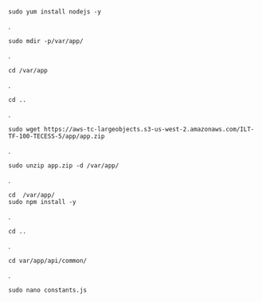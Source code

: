 ##

    sudo yum install nodejs -y

.

    sudo mdir -p/var/app/

.

    cd /var/app
.

    cd ..

.

    sudo wget https://aws-tc-largeobjects.s3-us-west-2.amazonaws.com/ILT-TF-100-TECESS-5/app/app.zip
.

    sudo unzip app.zip -d /var/app/
.
    
    cd  /var/app/
    sudo npm install -y
.

    cd ..
.

    cd var/app/api/common/

.

    sudo nano constants.js


